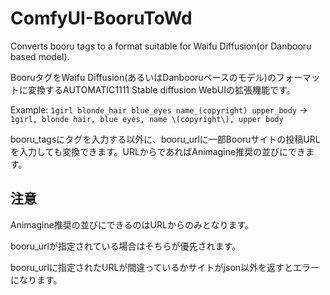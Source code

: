 # ComfyUI-BooruToWd
 Converts booru tags to a format suitable for Waifu Diffusion(or Danbooru based model).
 
 BooruタグをWaifu Diffusion(あるいはDanbooruベースのモデル)のフォーマットに変換するAUTOMATIC1111 Stable diffusion WebUIの拡張機能です。
 
 Example: `1girl blonde_hair blue_eyes name_(copyright) upper_body` -> `1girl, blonde hair, blue eyes, name \(copyright\), upper body`
 
 booru_tagsにタグを入力する以外に、booru_urlに一部Booruサイトの投稿URLを入力しても変換できます。URLからであればAnimagine推奨の並びにできます。

## 注意
 Animagine推奨の並びにできるのはURLからのみとなります。

 booru_urlが指定されている場合はそちらが優先されます。

 booru_urlに指定されたURLが間違っているかサイトがjson以外を返すとエラーになります。